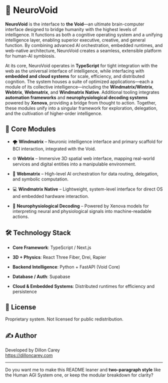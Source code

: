 # 🧠 NeuroVoid

**NeuroVoid** is the interface to **the Void**—an ultimate brain-computer interface designed to bridge humanity with the highest levels of intelligence. It functions as both a cognitive operating system and a unifying intelligence layer, enabling superior executive, creative, and general function. By combining advanced AI orchestration, embedded runtimes, and web-native architecture, NeuroVoid creates a seamless, extensible platform for human-AI symbiosis.

At its core, NeuroVoid operates in **TypeScript** for tight integration with the web as the universal interface of intelligence, while interfacing with **embedded and cloud systems** for scale, efficiency, and distributed cognition. The system houses a suite of optimized applications—each a module of its collective intelligence—including the **Windmatrix/Wintrix**, **Webtrix**, **Webmatrix**, and **Windmatrix Native**. Additional tooling integrates **automation frameworks** and **neurophysiological decoding systems** powered by **Xenova**, providing a bridge from thought to action. Together, these modules unify into a singular framework for exploration, delegation, and the cultivation of higher-order intelligence.

## 🚀 Core Modules

- 🌪️ **Windmatrix** – Neuronic intelligence interface and primary scaffold for BCI interaction, integrated with the Void.
    
- 🌐 **Webtrix** – Immersive 3D spatial web interface, mapping real-world services and digital entities into a manipulable environment.
    
- 🧩 **Webmatrix** – High-level AI orchestration for data routing, delegation, and symbolic computation.
    
- 💻 **Windmatrix Native** – Lightweight, system-level interface for direct OS and embedded hardware interaction.
    
- 🧠 **Neurophysiological Decoding** – Powered by Xenova models for interpreting neural and physiological signals into machine-readable actions.
    

## 🛠️ Technology Stack

- **Core Framework**: TypeScript / Next.js
    
- **3D + Physics**: React Three Fiber, Drei, Rapier
    
- **Backend Intelligence**: Python + FastAPI (Void Core)
    
- **Database / Auth**: Supabase
    
- **Cloud & Embedded Systems**: Distributed runtimes for efficiency and persistence
    

## 📜 License

Proprietary system. Not licensed for public redistribution.

## ✍️ Author

Developed by Dillon Carey  
https://dilloncarey.com

* * *

Do you want me to make this README leaner and **two-paragraph style** like the Human AGI System one, or keep the modular breakdown for clarity?
